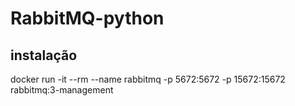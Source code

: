 # RabbitMQ-python

## instalação

docker run -it --rm --name rabbitmq -p 5672:5672 -p 15672:15672 rabbitmq:3-management
